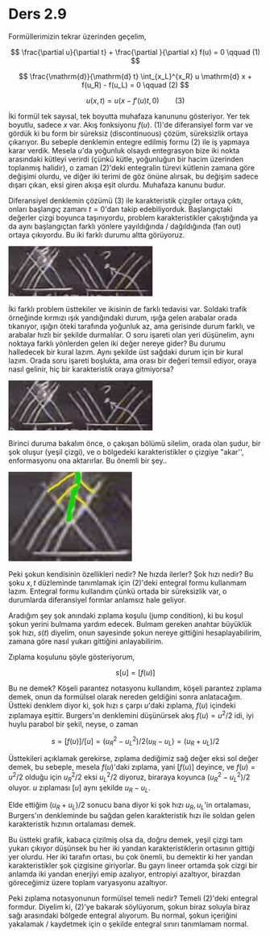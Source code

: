 # Ders 2.9

Formüllerimizin tekrar üzerinden geçelim,

$$
\frac{\partial u}{\partial t} +
\frac{\partial }{\partial x} f(u) = 0
\qquad (1)
$$

$$
\frac{\mathrm{d}}{\mathrm{d} t} \int_{x_L}^{x_R} u \mathrm{d} x + f(u_R) - f(u_L) = 0
\qquad (2)
$$

$$
u(x,t) = u(x - f'(u) t, 0)
\qquad (3)
$$

İki formül tek sayısal, tek boyutta muhafaza kanununu gösteriyor. Yer tek
boyutlu, sadece $x$ var. Akış fonksiyonu $f(u)$. (1)'de diferansiyel form var ve
gördük ki bu form bir süreksiz (discontinuous) çözüm, süreksizlik ortaya
çıkarıyor. Bu sebeple denklemin entegre edilmiş formu (2) ile iş yapmaya karar
verdik. Mesela $u$'da yoğunluk olsaydı entegrasyon bize iki nokta arasındaki
kütleyi verirdi (çünkü kütle, yoğunluğun bir hacim üzerinden toplanmış halidir),
o zaman (2)'deki entegralin türevi kütlenin zamana göre değişimi olurdu, ve
diğer iki terimi de göz önüne alırsak, bu değişim sadece dışarı çıkan, eksi
giren akışa eşit olurdu. Muhafaza kanunu budur.

Diferansiyel denklemin çözümü (3) ile karakteristik çizgiler ortaya çıktı,
onları başlangıç zamanı $t=0$'dan takip edebiliyorduk. Başlangıçtaki değerler
çizgi boyunca taşınıyordu, problem karakteristikler çakıştığında ya da aynı
başlangıçtan farklı yönlere yayıldığında / dağıldığında (fan out) ortaya
çıkıyordu. Bu iki farklı durumu altta görüyoruz.

![](compscieng_2_09_01.png)

İki farklı problem üsttekiler ve ikisinin de farklı tedavisi var. Soldaki trafik
örneğinde kırmızı ışık yandığındaki durum, ışığa gelen arabalar orada tıkanıyor,
ışığın öteki tarafında yoğunluk az, ama gerisinde durum farklı, ve arabalar
hızlı bir şekilde durmalılar. O soru işareti olan yeri düşünelim, aynı noktaya
farklı yönlerden gelen iki değer nereye gider? Bu durumu halledecek bir kural
lazım. Aynı şekilde üst sağdaki durum için bir kural lazım. Orada soru işareti
boşlukta, ama orası bir değeri temsil ediyor, oraya nasıl gelinir, hiç bir
karakteristik oraya gitmiyorsa?

![](compscieng_2_09_01.png)

Birinci duruma bakalım önce, o çakışan bölümü silelim, orada olan şudur, bir şok
oluşur (yeşil çizgi), ve o bölgedeki karakteristikler o çizgiye "akar'',
enformasyonu ona aktarırlar. Bu önemli bir şey..

![](compscieng_2_09_02.png)

Peki şokun kendisinin özellikleri nedir? Ne hızda ilerler? Şok hızı nedir?  Bu
şoku $x,t$ düzleminde tanımlamak için (2)'deki entegral formu kullanmam lazım.
Entegral formu kullandım çünkü ortada bir süreksizlik var, o durumlarda
diferansiyel formlar anlamsız hale geliyor.

Aradığım şey şok anındaki zıplama koşulu (jump condition), ki bu koşul şokun
yerini bulmama yardım edecek. Bulmam gereken anahtar büyüklük şok hızı, $s(t)$
diyelim, onun sayesinde şokun nereye gittiğini hesaplayabilirim, zamana göre
nasıl yukarı gittiğini anlayabilirim.

Zıplama koşulunu şöyle gösteriyorum,

$$
s [u] = [f(u)]
$$

Bu ne demek? Köşeli parantez notasyonu kullandım, köşeli parantez zıplama demek,
onun da formülsel olarak nereden geldiğini sonra anlatacağım. Üstteki denklem
diyor ki, şok hızı $s$ çarpı $u$'daki zıplama, $f(u)$ içindeki zıplamaya
eşittir.  Burgers'ın denklemini düşünürsek akış $f(u) = u^2/2$ idi, iyi huylu
parabol bir şekil, neyse, o zaman

$$
s = [f(u)]/[u] = (u_R^2 - u_L^2) / 2 (u_R-u_L) = (u_R + u_L) / 2
$$

Üsttekileri açıklamak gerekirse, zıplama dediğimiz sağ değer eksi sol değer
demek, bu sebeple, mesela $f(u)$'daki zıplama, yani $[f(u)]$ deyince, ve
$f(u) = u^2/2$ olduğu için $u_R^2/2$ eksi $u_L^2/2$ diyoruz, biraraya koyunca
$(u_R^2 - u_L^2) / 2$ oluyor. $u$ zıplaması $[u]$ aynı şekilde $u_R - u_L$. 

Elde ettiğim $(u_R + u_L) / 2$ sonucu bana diyor ki şok hızı $u_R,u_L$'in
ortalaması, Burgers'ın denkleminde bu sağdan gelen karakteristik hızı
ile soldan gelen karakteristik hızının ortalaması demek.

Bu üstteki grafik, kabaca çizilmiş olsa da, doğru demek, yeşil çizgi tam yukarı
çıkıyor düşünsek bu her iki yandan karakteristiklerin ortasının gittiği yer
olurdu. Her iki tarafın ortası, bu çok önemli, bu demektir ki her yandan
karakteristikler şok çizgisine giriyorlar. Bu gayrı lineer ortamda şok cizgi
bir anlamda iki yandan enerjiyi emip azalıyor, entropiyi azaltıyor, birazdan
göreceğimiz üzere toplam varyasyonu azaltıyor. 

Peki zıplama notasyonunun formülsel temeli nedir? Temeli (2)'deki entegral
formdur. Diyelim ki, (2)'ye bakarak söylüyorum, şokun biraz soluyla biraz
sağı arasındaki bölgede entegral alıyorum. Bu normal, şokun içeriğini
yakalamak / kaydetmek için o şekilde entegral sınırı tanımlamam normal.



